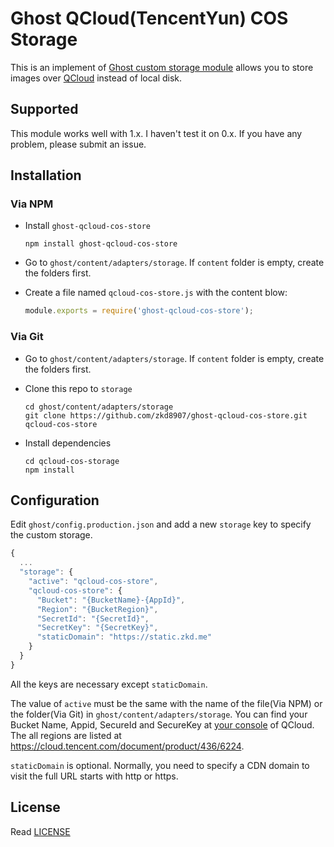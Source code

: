 # Ghost QCloud(TencentYun) COS Storage

This is an implement of [Ghost custom storage module](https://docs.ghost.org/docs/using-a-custom-storage-module)  allows you to store images over [QCloud](https://cloud.tencent.com/product/cos) instead of local disk.

## Supported

This module works well with 1.x. I haven't test it on 0.x. If you have any problem, please submit an issue.

## Installation

### Via NPM

- Install `ghost-qcloud-cos-store`

  ```
  npm install ghost-qcloud-cos-store
  ```

- Go to `ghost/content/adapters/storage`. If `content` folder is empty, create the folders first.

- Create a file named `qcloud-cos-store.js` with the content blow:

  ```javascript
  module.exports = require('ghost-qcloud-cos-store');
  ```


### Via Git

- Go to `ghost/content/adapters/storage`. If `content` folder is empty, create the folders first.

- Clone this repo to `storage`

  ```
  cd ghost/content/adapters/storage
  git clone https://github.com/zkd8907/ghost-qcloud-cos-store.git qcloud-cos-store
  ```

- Install dependencies

  ```
  cd qcloud-cos-storage
  npm install
  ```

## Configuration

Edit `ghost/config.production.json` and add a new `storage` key to specify the custom storage.

```javascript
{
  ...
  "storage": {
    "active": "qcloud-cos-store",
    "qcloud-cos-store": {
      "Bucket": "{BucketName}-{AppId}",
      "Region": "{BucketRegion}",
      "SecretId": "{SecretId}",
      "SecretKey": "{SecretKey}",
      "staticDomain": "https://static.zkd.me"
    }
  }
}
```

All the keys are necessary except `staticDomain`.

The value of `active` must be the same with the name of the file(Via NPM) or the folder(Via Git) in `ghost/content/adapters/storage`. You can find your Bucket Name, Appid, SecureId and SecureKey at [your console](https://console.cloud.tencent.com/cos/secret) of QCloud. The all regions are listed at https://cloud.tencent.com/document/product/436/6224.

`staticDomain` is optional. Normally, you need to specify a CDN domain to visit the full URL starts with http or https.
## License

Read [LICENSE](LICENSE)